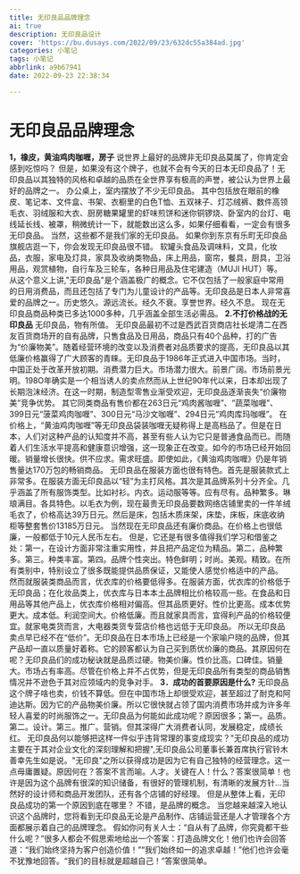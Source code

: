 ```yaml
---
title: 无印良品品牌理念
ai: true
description: 无印良品设计
cover: 'https://bu.dusays.com/2022/09/23/632dc55a384ad.jpg'
categories: 小笔记
tags: 小笔记
abbrlink: a9b67941
date: 2022-09-23 22:38:34

---
```

# 无印良品品牌理念

**1，橡皮，黄油鸡肉咖喱，房子**
说世界上最好的品牌非无印良品莫属了，你肯定会感到吃惊吗？ 但是，如果没有这个牌子，也就不会有今天的日本无印良品了！无印良品以其独特的风格和卓越的品质在全世界享有极高的声誉，被公认为世界上最好的品牌之一。
办公桌上，室内摆放了不少无印良品。
其中包括放在眼前的橡皮、笔记本、文件盒、书架、衣橱里的白色T恤、五双袜子、灯芯绒裤、数件高领毛衣、羽绒服和大衣、厨房糖果罐里的虾味煎饼和迷你铜锣烧、卧室内的台灯、电线延长线、被罩，稍微统计一下，就能数出这么多，如果仔细看看，一定会有很多无印良品。 当然，这些都不是我们家的无印良品。
如果你到东京有乐町无印良品旗舰店逛一下，你会发现无印良品很不错。 软罐头食品及调味料，文具，化妆品，衣服，家电及灯具，家具及收纳类物品，床上用品，窗帘，餐具，厨具，卫浴用品，观赏植物，自行车及三轮车，各种日用品及住宅建造（MUJI HUT）等。 从这个意义上讲,"无印良品"是个涵盖极广的概念。它不仅包括了一般家庭中常用的日用消费品，而且还包括了专门为儿童设计的产品等。无印良品是日本人非常喜爱的品牌之一。历史悠久。源远流长。经久不衰。享誉世界。经久不息。 现在无印良品商品种类已多达1000多种，几乎涵盖全部生活必需品。
**2.不打价格战的无印良品**
无印良品，物有所值。
无印良品最初不过是西武百货商店社长堤清二在西友百货商场开的自有品牌，只售食品及日用品，商品只有40个品种，打的广告为“价廉物美”。随着经营环境的改变以及消费者对品质要求的提高，无印良品以其低廉价格赢得了广大顾客的青睐。无印良品于1986年正式进入中国市场。当时，中国正处于改革开放初期。消费潜力巨大。市场潜力很大。前景广阔。市场前景光明。198O年确实是一个相当诱人的卖点然而从上世纪90年代以来，日本却出现了长期泡沫经济。在这一时期，制造型零售业渐受欢迎，无印良品逐渐丧失“价廉物美”竞争优势。
其它同类商品有售价都在263日元“鸡肉酱咖喱”、“蔬菜咖喱”、399日元“菠菜鸡肉咖喱”、300日元“马沙文咖喱”、294日元“鸡肉库玛咖喱”。
在价格上，“黄油鸡肉咖喱”等无印良品袋装咖喱无疑称得上是高档品了。但是在日本，人们对这种产品的认知度并不高，甚至有些人认为它只是普通食品而已。而随着人们生活水平提高和健康意识增强，这一现象正在改变。如今的市场已经开始回暖。销量增长很快。供不应求。需求旺盛。即使如此，《黄油鸡肉咖喱》仍是年销售量达170万包的畅销商品。
无印良品在服装方面也很有特色。首先是服装款式上非常多。在服装方面无印良品以“轻”为主打风格。其次是其品牌系列十分齐全。几乎涵盖了所有服饰类型。比如衬衫。内衣。运动服等等。应有尽有。品种繁多。琳琅满目。各具特色。以毛衣为例，现在最贵无印良品要数网络店铺里卖的一件羊绒毛衣了，价格高达39万日元。然后是床，包括木质床架，床垫，床板，床底收纳柜等整套售价13185万日元。
当然现在无印良品还有廉价商品。在价格上也很低廉，一般都低于10元人民币左右。
但是，它还是有很多值得我们学习和借鉴之处：第一，在设计方面非常注重实用性，并且把产品定位为精品。第二，品种繁多。第三。种类丰富。第四。品牌个性突出。特色鲜明；时尚。美观。精致。在所有类别中，特别设立了很多既能提供品质保证，又能使人感觉价格适中的产品。
然而就服装类商品而言，优衣库的价格要低得多。在服装方面，优衣库的价格低于无印良品；在化妆品类上，优衣库与日本本土品牌相比价格较高一些。在食品和日用品等其他产品上，优衣库价格相对偏高。但其品质更好。性价比更高。成本优势更大。成本低。利润空间大。价格低廉。而且就家具而言，宜得利产品的价格较便宜。就家电类货而言，大电器类货专营店价格也远低于无印良品。
所以无印良品卖点早已经不在“低价”。无印良品在日本市场上已经是一个家喻户晓的品牌，但其产品却一直以质量好着称。它的顾客都认为自己买到质优价廉的商品。其原因何在呢？无印良品们的成功秘诀就是品质过硬。物美价廉。性价比高。口碑佳。销量大。市场占有率高。尽管在价格上并不占优势，但是无印良品所有类型的商品销售情况并不逊色于其对应领域内的竞争对手。
**3．成功的首要原因是什么?**
无印良品这个牌子啥也卖，价钱不算低。但在中国市场上却很受欢迎，甚至超过了耐克和阿迪达斯。因为它的产品物美价廉。所以它很快就占领了国内消费市场并成为许多年轻人喜爱的时尚服饰之一。无印良品为何能如此成功呢？原因很多；第一。品质。第二。设计。第三。推广。营销。但其深得广大消费者认同，发展稳定，成绩长红。
无印良品何以能够把这样一件似乎违背常理的事变成现实？"无印良品的成功主要在于其对企业文化的深刻理解和把握",无印良品公司董事长兼首席执行官铃木善幸先生如是说。"无印良"之所以获得成功是因为它有自己独特的经营理念。这一点毋庸置疑。原因何在？答案不言而喻。人才。关键在人！什么？答案很简单！也许是因为这个品牌有很深的知识储备，有很好的管理机制，有清晰的发展方针...当然好的设计师和商品开发团队，还有各个店铺的好经理。
但是从整体上看，无印良品成功的第一个原因到底在哪里？
不错，是品牌的概念。
当您越来越深入地认识这个品牌时，您将看到无印良品无论是产品制作、店铺运营还是人才管理各个方面都展示着自己的品牌理念。
假如你问有关人士：“自从有了品牌，你究竟都干些什么呢？”很多人都会不假思索地给出一个答案：打造品牌文化！他们也许会回答道：“我们始终坚持为客户创造价值！”“我们始终如一的追求卓越！”他们也许会毫不犹豫地回答。“我们的目标就是超越自己！”答案很简单。



